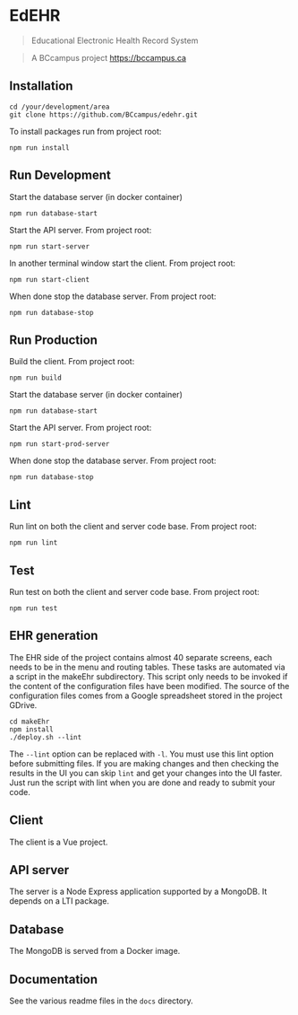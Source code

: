 # EdEHR

> Educational Electronic Health Record System

> A BCcampus project 
https://bccampus.ca


## Installation
```
cd /your/development/area
git clone https://github.com/BCcampus/edehr.git
```

To install packages run from project root:
```
npm run install
```

## Run Development

Start the database server (in docker container)
```
npm run database-start
```
Start the API server. From project root:
```
npm run start-server
```
In another terminal window start the client. From project root:
```
npm run start-client
```
When done stop the database server. From project root:
```
npm run database-stop
```

## Run Production
Build the client. From project root:
```
npm run build
```

Start the database server (in docker container)
```
npm run database-start
```
Start the API server. From project root:
```
npm run start-prod-server
```
When done stop the database server. From project root:
```
npm run database-stop
```

## Lint
Run lint on both the client and server code base. From project root:
```
npm run lint
```

## Test
Run test on both the client and server code base. From project root:
```
npm run test
```


## EHR generation
The EHR side of the project contains almost 40 separate screens, each needs to be in the menu and routing tables.  These 
tasks are automated via a script in the makeEhr subdirectory. This script only needs to be invoked if the content of the 
configuration files have been modified.  The source of the configuration files comes from a Google spreadsheet stored 
in the project GDrive.
```
cd makeEhr
npm install
./deploy.sh --lint
```
The ```--lint``` option can be replaced with ```-l```. You must use this lint option before submitting files. If you are 
making changes and then checking the results in the UI you can skip ```lint``` and get your changes into the UI faster.
Just run the script with lint when you are done and ready to submit your code.


## Client
The client is a Vue project.

## API server
The server is a Node Express application supported by a MongoDB. It depends on a LTI package.

## Database
The MongoDB is served from a Docker image.

## Documentation
See the various readme files in the ```docs``` directory.